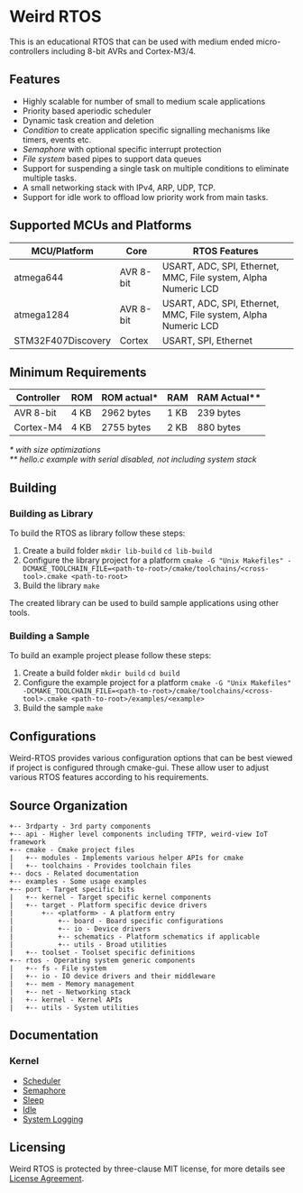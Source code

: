 Weird RTOS
==========
This is an educational RTOS that can be used with medium ended micro-controllers including 8-bit AVRs and Cortex-M3/4.

## Features
- Highly scalable for number of small to medium scale applications
- Priority based aperiodic scheduler
- Dynamic task creation and deletion
- *Condition* to create application specific signalling mechanisms like timers, events etc.
- *Semaphore* with optional specific interrupt protection
- *File system* based pipes to support data queues
- Support for suspending a single task on multiple conditions to eliminate multiple tasks.
- A small networking stack with IPv4, ARP, UDP, TCP.
- Support for idle work to offload low priority work from main tasks.

## Supported MCUs and Platforms
| MCU/Platform | Core | RTOS Features |
| ------------ | ---- | -------- |
| atmega644 | AVR 8-bit | USART, ADC, SPI, Ethernet, MMC, File system, Alpha Numeric LCD |
| atmega1284 | AVR 8-bit | USART, ADC, SPI, Ethernet, MMC, File system, Alpha Numeric LCD |
| STM32F407Discovery | Cortex | USART, SPI, Ethernet |

## Minimum Requirements
| Controller | ROM | ROM actual\* | RAM | RAM Actual\*\* |
| ---------- | --- | ---------- | --- | ---------- |
| AVR 8-bit | 4 KB | 2962 bytes | 1 KB | 239 bytes |
| Cortex-M4 | 4 KB | 2755 bytes | 2 KB | 880 bytes |

_* with size optimizations_  
_** hello.c example with serial disabled, not including system stack_

## Building
### Building as Library
To build the RTOS as library follow these steps:
1. Create a build folder
    `mkdir lib-build`
    `cd lib-build`
2. Configure the library project for a platform
    `cmake -G "Unix Makefiles" -DCMAKE_TOOLCHAIN_FILE=<path-to-root>/cmake/toolchains/<cross-tool>.cmake <path-to-root>`
3. Build the library
    `make`

The created library can be used to build sample applications using other tools.

### Building a Sample
To build an example project please follow these steps:
1. Create a build folder
    `mkdir build`
    `cd build`
2. Configure the example project for a platform
    `cmake -G "Unix Makefiles" -DCMAKE_TOOLCHAIN_FILE=<path-to-root>/cmake/toolchains/<cross-tool>.cmake <path-to-root>/examples/<example>`
3. Build the sample
    `make`

## Configurations
Weird-RTOS provides various configuration options that can be best viewed if project is configured through cmake-gui. These allow user to adjust various RTOS features according to his requirements.

## Source Organization

```
+-- 3rdparty - 3rd party components
+-- api - Higher level components including TFTP, weird-view IoT framework
+-- cmake - Cmake project files
|   +-- modules - Implements various helper APIs for cmake
|   +-- toolchains - Provides toolchain files
+-- docs - Related documentation
+-- examples - Some usage examples
+-- port - Target specific bits
|   +-- kernel - Target specific kernel components
|   +-- target - Platform specific device drivers
|       +-- <platform> - A platform entry
|           +-- board - Board specific configurations
|           +-- io - Device drivers
|           +-- schematics - Platform schematics if applicable
|           +-- utils - Broad utilities
|   +-- toolset - Toolset specific definitions
+-- rtos - Operating system generic components
|   +-- fs - File system
|   +-- io - IO device drivers and their middleware
|   +-- mem - Memory management
|   +-- net - Networking stack
|   +-- kernel - Kernel APIs
|   +-- utils - System utilities
```

## Documentation
### Kernel
- [Scheduler](docs/kernel/SCHEDULER.md)
- [Semaphore](docs/kernel/SEMAPHORE.md)
- [Sleep](docs/kernel/SLEEP.md)
- [Idle](docs/kernel/IDLE.md)
- [System Logging](docs/kernel/LOGGING.md)

## Licensing
Weird RTOS is protected by three-clause MIT license, for more details see [License Agreement](LICENSE.md).